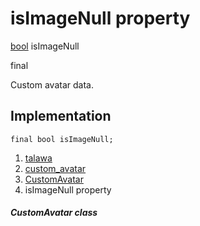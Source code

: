 
<div>

# isImageNull property

</div>


[bool](https://api.flutter.dev/flutter/dart-core/bool-class.html)
isImageNull


final




Custom avatar data.



## Implementation

``` language-dart
final bool isImageNull;
```







1.  [talawa](../../index.md)
2.  [custom_avatar](../../widgets_custom_avatar/)
3.  [CustomAvatar](../../widgets_custom_avatar/CustomAvatar-class.md)
4.  isImageNull property

##### CustomAvatar class







